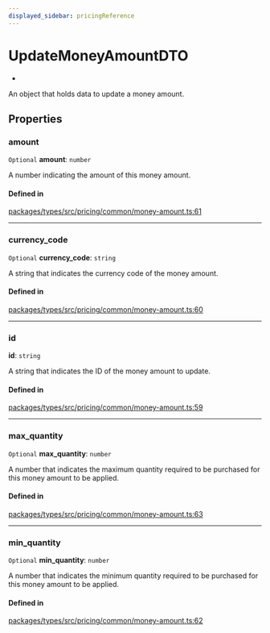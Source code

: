 ```yaml
---
displayed_sidebar: pricingReference
---
```


# UpdateMoneyAmountDTO

* 

An object that holds data to update a money amount.

## Properties

### amount

 `Optional` **amount**: `number`

A number indicating the amount of this money amount.

#### Defined in

[packages/types/src/pricing/common/money-amount.ts:61](https://github.com/medusajs/medusa/blob/daea35fe73/packages/types/src/pricing/common/money-amount.ts#L61)

___

### currency\_code

 `Optional` **currency\_code**: `string`

A string that indicates the currency code of the money amount.

#### Defined in

[packages/types/src/pricing/common/money-amount.ts:60](https://github.com/medusajs/medusa/blob/daea35fe73/packages/types/src/pricing/common/money-amount.ts#L60)

___

### id

 **id**: `string`

A string that indicates the ID of the money amount to update.

#### Defined in

[packages/types/src/pricing/common/money-amount.ts:59](https://github.com/medusajs/medusa/blob/daea35fe73/packages/types/src/pricing/common/money-amount.ts#L59)

___

### max\_quantity

 `Optional` **max\_quantity**: `number`

A number that indicates the maximum quantity required to be purchased for this money amount to be applied.

#### Defined in

[packages/types/src/pricing/common/money-amount.ts:63](https://github.com/medusajs/medusa/blob/daea35fe73/packages/types/src/pricing/common/money-amount.ts#L63)

___

### min\_quantity

 `Optional` **min\_quantity**: `number`

A number that indicates the minimum quantity required to be purchased for this money amount to be applied.

#### Defined in

[packages/types/src/pricing/common/money-amount.ts:62](https://github.com/medusajs/medusa/blob/daea35fe73/packages/types/src/pricing/common/money-amount.ts#L62)

